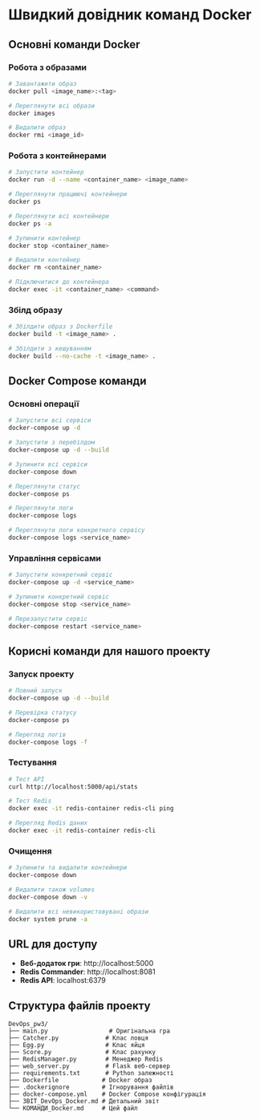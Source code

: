 # Швидкий довідник команд Docker

## Основні команди Docker

### Робота з образами
```bash
# Завантажити образ
docker pull <image_name>:<tag>

# Переглянути всі образи
docker images

# Видалити образ
docker rmi <image_id>
```

### Робота з контейнерами
```bash
# Запустити контейнер
docker run -d --name <container_name> <image_name>

# Переглянути працюючі контейнери
docker ps

# Переглянути всі контейнери
docker ps -a

# Зупинити контейнер
docker stop <container_name>

# Видалити контейнер
docker rm <container_name>

# Підключитися до контейнера
docker exec -it <container_name> <command>
```

### Збілд образу
```bash
# Збілдити образ з Dockerfile
docker build -t <image_name> .

# Збілдити з кешуванням
docker build --no-cache -t <image_name> .
```

## Docker Compose команди

### Основні операції
```bash
# Запустити всі сервіси
docker-compose up -d

# Запустити з перебілдом
docker-compose up -d --build

# Зупинити всі сервіси
docker-compose down

# Переглянути статус
docker-compose ps

# Переглянути логи
docker-compose logs

# Переглянути логи конкретного сервісу
docker-compose logs <service_name>
```

### Управління сервісами
```bash
# Запустити конкретний сервіс
docker-compose up -d <service_name>

# Зупинити конкретний сервіс
docker-compose stop <service_name>

# Перезапустити сервіс
docker-compose restart <service_name>
```

## Корисні команди для нашого проекту

### Запуск проекту
```bash
# Повний запуск
docker-compose up -d --build

# Перевірка статусу
docker-compose ps

# Перегляд логів
docker-compose logs -f
```

### Тестування
```bash
# Тест API
curl http://localhost:5000/api/stats

# Тест Redis
docker exec -it redis-container redis-cli ping

# Перегляд Redis даних
docker exec -it redis-container redis-cli
```

### Очищення
```bash
# Зупинити та видалити контейнери
docker-compose down

# Видалити також volumes
docker-compose down -v

# Видалити всі невикористовувані образи
docker system prune -a
```

## URL для доступу

- **Веб-додаток гри**: http://localhost:5000
- **Redis Commander**: http://localhost:8081
- **Redis API**: localhost:6379

## Структура файлів проекту

```
DevOps_pw3/
├── main.py                 # Оригінальна гра
├── Catcher.py             # Клас ловця
├── Egg.py                 # Клас яйця
├── Score.py               # Клас рахунку
├── RedisManager.py        # Менеджер Redis
├── web_server.py          # Flask веб-сервер
├── requirements.txt       # Python залежності
├── Dockerfile            # Docker образ
├── .dockerignore         # Ігнорування файлів
├── docker-compose.yml    # Docker Compose конфігурація
├── ЗВІТ_DevOps_Docker.md # Детальний звіт
└── КОМАНДИ_Docker.md     # Цей файл
```
